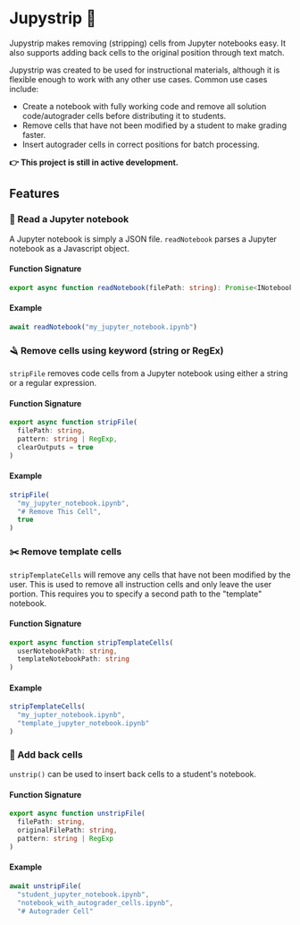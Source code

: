 # Jupystrip 🦉

Jupystrip makes removing (stripping) cells from Jupyter notebooks easy. It also supports adding back cells to the original position through text match. 

Jupystrip was created to be used for instructional materials, although it is flexible enough to work with any other use cases. Common use cases include:

- Create a notebook with fully working code and remove all solution code/autograder cells before distributing it to students.
- Remove cells that have not been modified by a student to make grading faster.
- Insert autograder cells in correct positions for batch processing.

**👉 This project is still in active development.**

## Features

### 📃 Read a Jupyter notebook

A Jupyter notebook is simply a JSON file. `readNotebook` parses a Jupyter notebook as a Javascript object.

#### Function Signature
```typescript
export async function readNotebook(filePath: string): Promise<INotebook>
```

#### Example 
```typescript
await readNotebook("my_jupyter_notebook.ipynb")
```

### 🪒 Remove cells using keyword (string or RegEx)

`stripFile` removes code cells from a Jupyter notebook using either a string or a regular expression. 

#### Function Signature
```typescript
export async function stripFile(
  filePath: string,
  pattern: string | RegExp,
  clearOutputs = true
)
```

#### Example
```typescript
stripFile(
  "my_jupyter_notebook.ipynb",
  "# Remove This Cell",
  true
)
```

### ✂️ Remove template cells

`stripTemplateCells` will remove any cells that have not been modified by the user. This is used to remove all instruction cells and only leave the user portion. This requires you to specify a second path to the "template" notebook.

#### Function Signature
```typescript
export async function stripTemplateCells(
  userNotebookPath: string,
  templateNotebookPath: string
)
```

#### Example
```typescript
stripTemplateCells(
  "my_jupter_notebook.ipynb",
  "template_jupyter_notebook.ipynb"
)
```

### 📐 Add back cells

`unstrip()` can be used to insert back cells to a student's notebook.

#### Function Signature
```typescript
export async function unstripFile(
  filePath: string,
  originalFilePath: string,
  pattern: string | RegExp
)
```

#### Example

```typescript
await unstripFile(
  "student_jupyter_notebook.ipynb",
  "notebook_with_autograder_cells.ipynb",
  "# Autograder Cell"
```
